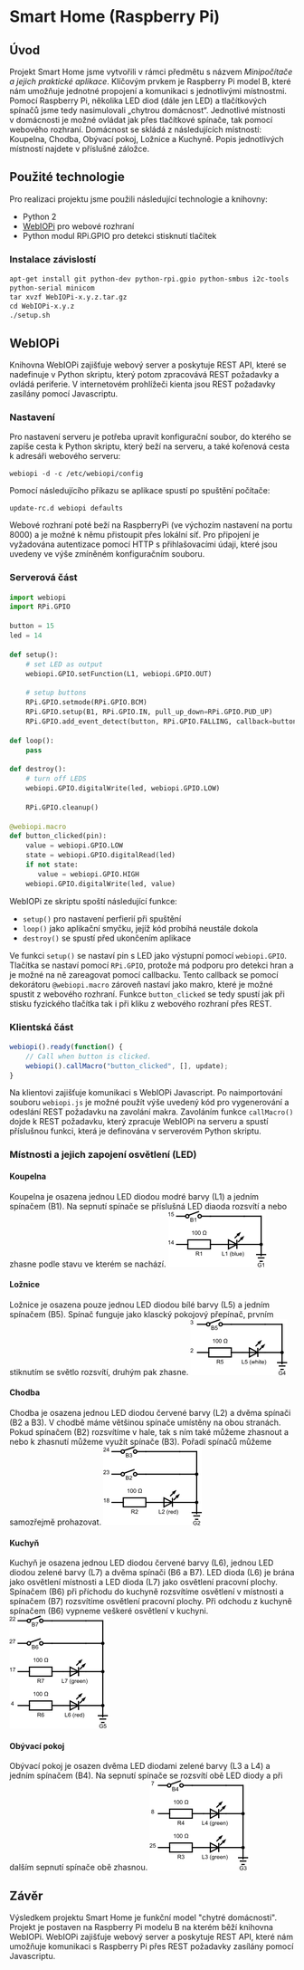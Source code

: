 # Smart Home (Raspberry Pi)

## Úvod

Projekt Smart Home jsme vytvořili v rámci předmětu s názvem *Minipočítače a jejich praktické aplikace*. Klíčovým prvkem je Raspberry Pi model B, které nám umožňuje jednotné propojení a komunikaci s jednotlivými místnostmi. Pomocí Raspberry Pi, několika LED diod (dále jen LED) a tlačítkových spínačů jsme tedy nasimulovali „chytrou domácnost“. Jednotlivé místnosti v domácnosti je možné ovládat jak přes tlačítkové spínače, tak pomocí webového rozhraní. Domácnost se skládá z následujících místností: Koupelna, Chodba, Obývací pokoj, Ložnice a Kuchyně. Popis jednotlivých místností najdete v příslušné záložce.


## Použité technologie

Pro realizaci projektu jsme použili následující technologie a knihovny:

- Python 2
- [WebIOPi](http://webiopi.trouch.com/) pro webové rozhraní
- Python modul RPi.GPIO pro detekci stisknutí tlačítek

### Instalace závislostí

    apt-get install git python-dev python-rpi.gpio python-smbus i2c-tools python-serial minicom
    tar xvzf WebIOPi-x.y.z.tar.gz
    cd WebIOPi-x.y.z
    ./setup.sh

## WebIOPi

Knihovna WebIOPi zajišťuje webový server a poskytuje REST API, které se nadefinuje v Python skriptu, který potom zpracovává REST požadavky a ovládá periferie. V internetovém prohlížeči kienta jsou REST požadavky zasílány pomocí Javascriptu.

### Nastavení

Pro nastavení serveru je potřeba upravit konfigurační soubor, do kterého se zapíše cesta k Python skriptu, který beží na serveru, a také kořenová cesta k adresáři webového serveru:

    webiopi -d -c /etc/webiopi/config

Pomocí následujícího příkazu se aplikace spustí po spuštění počítače:

    update-rc.d webiopi defaults

Webové rozhraní poté beží na RaspberryPi (ve výchozím nastavení na portu 8000) a je možné k němu přistoupit přes lokální síť. Pro připojení je vyžadována autentizace pomocí HTTP s přihlašovacími údaji, které jsou uvedeny ve výše zmíněném konfiguračním souboru.

### Serverová část

```python
import webiopi
import RPi.GPIO

button = 15
led = 14

def setup():
    # set LED as output
    webiopi.GPIO.setFunction(L1, webiopi.GPIO.OUT)

    # setup buttons
    RPi.GPIO.setmode(RPi.GPIO.BCM)
    RPi.GPIO.setup(B1, RPi.GPIO.IN, pull_up_down=RPi.GPIO.PUD_UP)
    RPi.GPIO.add_event_detect(button, RPi.GPIO.FALLING, callback=button_clicked, bouncetime=500)

def loop():
    pass

def destroy():
    # turn off LEDS
    webiopi.GPIO.digitalWrite(led, webiopi.GPIO.LOW)

    RPi.GPIO.cleanup()

@webiopi.macro
def button_clicked(pin):
    value = webiopi.GPIO.LOW
    state = webiopi.GPIO.digitalRead(led)
    if not state:
       value = webiopi.GPIO.HIGH
    webiopi.GPIO.digitalWrite(led, value)
```

WebIOPi ze skriptu spoští následující funkce:

- `setup()` pro nastavení perfierií při spuštění
- `loop()` jako aplikační smyčku, jejíž kód probíhá neustále dokola
- `destroy()` se spustí před ukončením aplikace

Ve funkci `setup()` se nastaví pin s LED jako výstupní pomocí `webiopi.GPIO`. Tlačítka se nastaví pomocí `RPi.GPIO`, protože má podporu pro detekci hran a je možné na ně zareagovat pomocí callbacku. Tento callback se pomocí dekorátoru `@webiopi.macro` zároveň nastaví jako makro, které je možné spustit z webového rozhraní. Funkce `button_clicked` se tedy spustí jak při stisku fyzického tlačítka tak i při kliku z webového rozhraní přes REST.

### Klientská část

```javascript
webiopi().ready(function() {
    // Call when button is clicked.
    webiopi().callMacro("button_clicked", [], update);
}
```

Na klientovi zajišťuje komunikaci s WebIOPi Javascript. Po naimportování souboru `webiopi.js` je možné použít výše uvedený kód pro vygenerování a odeslání REST požadavku na zavolání makra. Zavoláním funkce `callMacro()` dojde k REST požadavku, který zpracuje WebIOPi na serveru a spustí příslušnou funkci, která je definována v serverovém Python skriptu.

### Místnosti a jejich zapojení osvětlení (LED)
#### Koupelna
Koupelna je osazena jednou LED diodou modré barvy (L1) a jedním spínačem (B1). Na sepnutí spínače se příslušná LED diaoda rozsvítí a nebo zhasne podle stavu ve kterém se nachází.
![](https://github.com/RobinDvorak/mip-raspberry/blob/master/project/public/Bath_room.png)
#### Ložnice
Ložnice je osazena pouze jednou LED diodou bílé barvy (L5) a jedním spínačem (B5). Spínač funguje jako klascký pokojový přepínač, prvním stiknutím se světlo rozsvítí, druhým pak zhasne.
![](https://github.com/RobinDvorak/mip-raspberry/blob/master/project/public/Bedroom.png)
#### Chodba
Chodba je osazena jednou LED diodou červené barvy (L2) a dvěma spínači (B2 a B3). V chodbě máme většinou spínače umístěny na obou stranách. Pokud spínačem (B2) rozsvítíme v hale, tak s ním také můžeme zhasnout a nebo k zhasnutí můžeme využít spínače (B3). Pořadí spínačů můžeme samozřejmě prohazovat.
![](https://github.com/RobinDvorak/mip-raspberry/blob/master/project/public/Hallway.png)
#### Kuchyň
Kuchyň je osazena jednou LED diodou červené barvy (L6), jednou LED diodou zelené barvy (L7) a dvěma spínači (B6 a B7). LED dioda (L6) je brána jako osvětlení místnosti a LED dioda (L7) jako osvětlení pracovní plochy. Spínačem (B6) při příchodu do kuchyně rozsvítíme osvětlení v místnosti a spínačem (B7) rozsvítíme osvětlení pracovní plochy. Při odchodu z kuchyně spínačem (B6) vypneme veškeré osvětlení v kuchyni.
![](https://github.com/RobinDvorak/mip-raspberry/blob/master/project/public/Kitchen.png)
#### Obývací pokoj
Obývací pokoj je osazen dvěma LED diodami zelené barvy (L3 a L4) a jedním spínačem (B4). Na sepnutí spínače se rozsvítí obě LED diody a při dalším sepnutí spínače obě zhasnou.
![](https://github.com/RobinDvorak/mip-raspberry/blob/master/project/public/Living_room.png)

## Závěr
Výsledkem projektu Smart Home je funkční model "chytré domácnosti". Projekt je postaven na Raspberry Pi modelu B na kterém běží knihovna WebIOPi. WebIOPi zajišťuje webový server a poskytuje REST API, které nám umožňuje komunikaci s Raspberry Pi přes REST požadavky zasílány pomocí Javascriptu.






